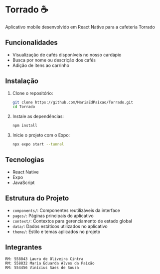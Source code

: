 # Torrado ☕

Aplicativo mobile desenvolvido em React Native para a cafeteria Torrado

## Funcionalidades

* Visualização de cafés disponíveis no nosso cardápio
* Busca por nome ou descrição dos cafés
* Adição de itens ao carrinho

## Instalação

1. Clone o repositório:

   ```bash
   git clone https://github.com/MariaEdPaixao/Torrado.git
   cd Torrado
   ```
   
2. Instale as dependências:

   ```bash
   npm install
   ```

3. Inicie o projeto com o Expo:

   ```bash
   npx expo start --tunnel
   ```

## Tecnologias

* React Native
* Expo
* JavaScript

## Estrutura do Projeto

* `components/`: Componentes reutilizáveis da interface
* `pages/`: Páginas principais do aplicativo
* `context/`: Contextos para gerenciamento de estado global
* `data/`: Dados estáticos utilizados no aplicativo
* `theme/`: Estilo e temas aplicados no projeto

## Integrantes

    RM: 558843 Laura de Oliveira Cintra
    RM: 558832 Maria Eduarda Alves da Paixão
    RM: 554456 Vinícius Saes de Souza
